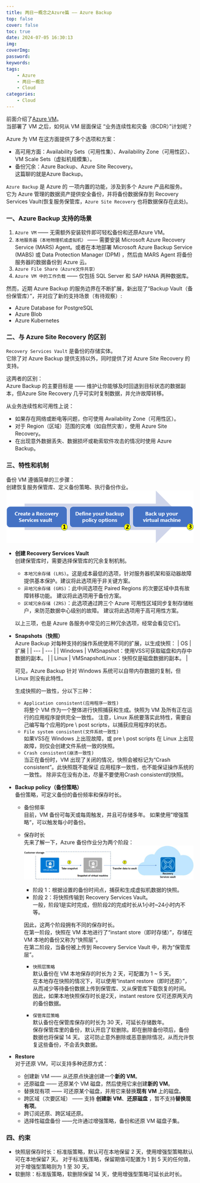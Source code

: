 ```yaml
---
title: 两日一概念之Azure篇 —— Azure Backup
top: false
cover: false
toc: true
date: 2024-07-05 16:30:13
img:
coverImg:
password:
keywords:
tags:
    - Azure
    - 两日一概念
    - Cloud
categories:
    - Cloud
---
```


前面介绍了[Azure VM](../02/两日一概念之Azure篇-——-Virtual-Machine.md)。  
当部署了 VM 之后，如何从 VM 层面保证 “业务连续性和灾备（BCDR）”计划呢？  

Azure 为 VM 在这方面提供了多个选项和方案：
- 高可用方面：Availability Sets（可用性集）、Availability Zone（可用性区）、VM Scale Sets（虚拟机规模集）。
- 备份冗余：Azure Backup、Azure Site Recovery。  
这篇聊的就是Azure Backup。

`Azure Backup` 是 Azure 的 一项内置的功能，涉及到多个 Azure 产品和服务。  
它为 Azure 管理的数据资产提供安全备份，并将备份数据保存到 Recovery Services Vault(恢复服务保管库，`Azure Site Recovery` 也将数据保存在此处)。  

### 一、Azure Backup 支持的场景
1. `Azure VM` —— 无需额外安装软件即可轻松备份和还原Azure VM。
2. `本地服务器（本地物理机或虚拟机）` —— 需要安装 Microsoft Azure Recovery Service (MARS) Agent。或者在本地部署 Microsoft Azure Backup Service (MABS) 或 Data Protection Manager (DPM) ，然后由 MARS Agent 将备份服务器的数据备份到 Azure 云。
3. `Azure File Share（Azure文件共享）`
4. `Azure VM 中的工作负载` —— 仅包括 SQL Server 和 SAP HANA 两种数据库。

然而，近期 Azure Backup 的服务边界在不断扩展，新出现了“Backup Vault（备份保管库）”，并对应了新的支持场景（有待观察）: 
- Azure Database for PostgreSQL
- Azure Blob
- Azure Kubernetes

### 二、与 Azure Site Recovery 的区别
`Recovery Services Vault` 是备份的存储实体。  
它除了对 Azure Backup 提供支持以外，同时提供了对 Azure Site Recovery 的支持。  

这两者的区别：  
Azure Backup 的主要目标是 —— 维护让你能够及时回退到目标状态的数据副本，但Azure Site Recovery 几乎可实时复制数据，并允许故障转移。

从业务连续性和可用性上说：
- 如果存在网络或断电等问题，你可使用 Availability Zone（可用性区）。
- 对于 Region（区域）范围的灾难（如自然灾害），使用 Azure Site Recovery。
- 在出现意外数据丢失、数据损坏或勒索软件攻击的情况时使用 Azure Backup。

### 三、特性和机制
备份 VM 遵循简单的三步骤：  
创建恢复服务保管库、定义备份策略、执行备份作业。
![backup-steps.png](./两日一概念之Azure篇-——-Azure-Backup/backup-steps.png)

- **创建 Recovery Services Vault**  
    创建保管库时，需要选择保管库的冗余复制机制。
    - `本地冗余存储 (LRS)`。这是成本最低的选项，针对服务器机架和驱动器故障提供基本保护。建议将此选项用于非关键方案。
    - `异地冗余存储 (GRS)`：此中间选项在 Paired Regions 的次要区域中具有故障转移功能。 建议将此选项用于备份方案。
    - `区域冗余存储 (ZRS)`：此选项通过跨三个 Azure 可用性区域同步复制存储帐户，来防范数据中心级别的故障。 建议将此选项用于高可用性方案。
    
    以上三项，也是 Azure 各服务中常见的三种冗余选项，经常会看见它们。  
    
- **Snapshots（快照）**  
    Azure Backup 对每种支持的操作系统使用不同的扩展，以生成快照：
    | OS | 扩展 |
    | --- | --- |
    | Windows | VMSnapshot：使用VSS可获取磁盘和内存中数据的副本。 |
    | Linux | VMSnapshotLinux：快照仅是磁盘数据的副本。 |
    
    可见，Azure Backup 针对 Windows 系统可以自带内存数据的复制，但 Linux 则没有此特性。    
    
    生成快照的一致性，分以下三种：
    - `Application consistent(应用程序一致性)  `  
    将整个 VM 作为一个整体进行快照捕获和生成。快照为 VM 及所有正在运行的应用程序提供完全一致性。
    注意，Linux 系统要落实此特性，需要自己编写每个应用的pre \ post scripts，以捕获应用程序的状态。
    - `File system consistent(文件系统一致性) `  
    如果VSS在 Windows 上出现故障，或 pre \ post scripts 在 Linux 上出现故障，则仅会创建文件系统一致的快照。
    - `Crash consistent(崩溃一致性)  `  
    当正在备份时，VM 出现了关闭的情况，快照会被标记为“Crash consistent”。此快照既不能保证 应用程序一致性，也不能保证操作系统的一致性。
    除非实在没有办法，尽量不要使用Crash consistent的快照。

- **Backup policy（备份策略）**  
    备份策略，可定义备份的备份频率和保存时长。 

    - 备份频率        
        目前，VM 备份可每天或每周触发，并且可存储多年。 如果使用”增强策略“，可以触发每小时备份。
        
    - 保存时长  
        先来了解一下，Azure 备份作业分为两个阶段：  
        ![virtual-machine-snapshot.png](./两日一概念之Azure篇-——-Azure-Backup/virtual-machine-snapshot.png)

        - 阶段 1：根据设置的备份时间点，捕获和生成虚拟机数据的快照。  
        - 阶段 2：将快照传输到 Recovery Services Vault。  
        一般，阶段1是实时完成，但阶段2的完成时长从1小时~24小时内不等。  
        
        因此，这两个阶段拥有不同的保存时长。  
        在第一阶段，快照在 VM 本地进行了“instant store（即时存储）”，存储在 VM 本地的备份又称为“快照层”。  
        在第二阶段，当备份被上传到 Recovery Service Vault 中，称为“保管库层”。  
        - `快照层策略`  
            默认备份在 VM 本地保存的时长为 2 天，可配置为 1 ~ 5 天。  
            在本地存在快照的情况下，可以使用“instant restore（即时还原）”，从而减少等待备份数据上传到保管库、又从保管库下载恢复的时间。  
            因此，如果本地快照保存时长是2天，instant restore 仅可还原两天内的备份数据。  
            
        - `保管库层策略`  
            默认备份在保管库保存的时长为 30 天，可延长存储数年。  
            保存保管库里的备份，默认开启了软删除。即在删除备份项后，备份数据也将保留 14 天。 这可防止意外删除或恶意删除情况，从而允许恢复这些备份，不会丢失数据。  
    
- **Restore**  
    对于还原 VM，可以支持多种还原方式：
    - 创建新 VM —— 从还原点快速创建一个**新的 VM**。
    - 还原磁盘 —— 还原某个 VM 磁盘，然后使用它来创建**新的 VM**。
    - 替换现有项 —— 可还原某个磁盘，并用它来替换**现有 VM** 上的磁盘。
    - 跨区域（次要区域） —— 支持 **创建新 VM**、**还原磁盘** ，暂不支持**替换现有项**。
    - 跨订阅还原、跨区域还原。
    - 选择性磁盘备份 ——允许通过增强策略，备份和还原 VM 磁盘子集。

### 四、约束
- 快照层保存时长：标准版策略，默认可在本地保留 2 天，使用增强型策略默认可在本地保留7 天。 对于标准版策略，保留期值可配置为 1 到 5 天的任何值，对于增强型策略则为 1 至 30 天。
- 软删除：标准版策略，软删除保留 14 天，使用增强型策略可延长此时长。

